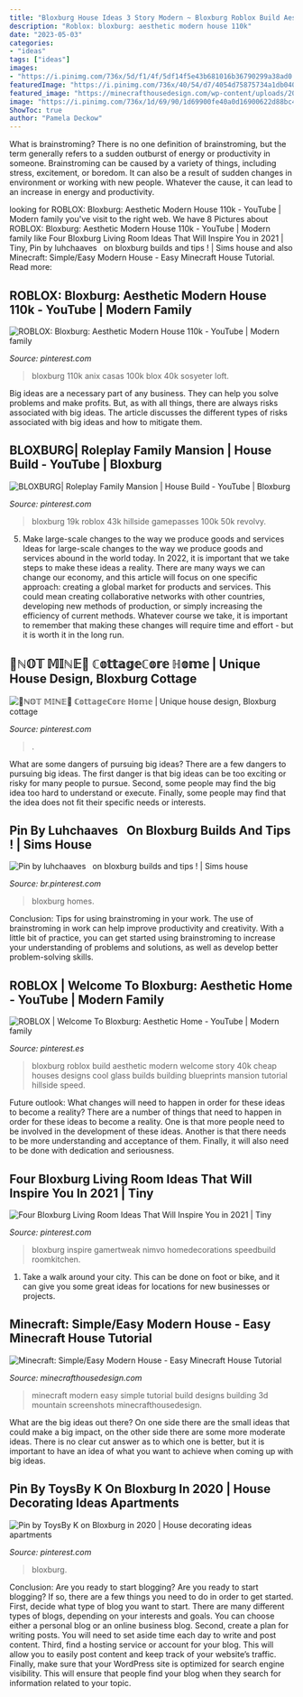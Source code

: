 ```yaml
---
title: "Bloxburg House Ideas 3 Story Modern ~ Bloxburg Roblox Build Aesthetic Modern Welcome Story 40k Cheap Houses Designs Cool Glass Builds Building Blueprints Mansion Tutorial Hillside Speed"
description: "Roblox: bloxburg: aesthetic modern house 110k"
date: "2023-05-03"
categories:
- "ideas"
tags: ["ideas"]
images:
- "https://i.pinimg.com/736x/5d/f1/4f/5df14f5e43b681016b36790299a38ad0.jpg"
featuredImage: "https://i.pinimg.com/736x/40/54/d7/4054d75875734a1db04021dfc069bed5.jpg"
featured_image: "https://minecrafthousedesign.com/wp-content/uploads/2017/08/2017-08-08_22.56.55.jpg"
image: "https://i.pinimg.com/736x/1d/69/90/1d69900fe40a0d16900622d88bc47fbc.jpg"
ShowToc: true
author: "Pamela Deckow"
---
```



What is brainstroming?
There is no one definition of brainstroming, but the term generally refers to a sudden outburst of energy or productivity in someone. Brainstroming can be caused by a variety of things, including stress, excitement, or boredom. It can also be a result of sudden changes in environment or working with new people. Whatever the cause, it can lead to an increase in energy and productivity.

	

		
looking for ROBLOX: Bloxburg: Aesthetic Modern House 110k - YouTube | Modern family you've visit to the right web. We have 8 Pictures about ROBLOX: Bloxburg: Aesthetic Modern House 110k - YouTube | Modern family like Four Bloxburg Living Room Ideas That Will Inspire You in 2021 | Tiny, Pin by luhchaaves ︎︎ ︎︎ on bloxburg builds and tips ! | Sims house and also Minecraft: Simple/Easy Modern House - Easy Minecraft House Tutorial. Read more:
		
    
## ROBLOX: Bloxburg: Aesthetic Modern House 110k - YouTube | Modern Family

<img loading=lazy src="https://i.pinimg.com/736x/1d/69/90/1d69900fe40a0d16900622d88bc47fbc.jpg" onerror="this.onerror=null;this.src='https://tse1.mm.bing.net/th?id=OIP.gn2DblEToRQoPtrI_yy2ygHaFj&amp;pid=15.1';" alt="ROBLOX: Bloxburg: Aesthetic Modern House 110k - YouTube | Modern family">

_Source: pinterest.com_

>bloxburg 110k anix casas 100k blox 40k sosyeter loft. 

	

Big ideas are a necessary part of any business. They can help you solve problems and make profits. But, as with all things, there are always risks associated with big ideas. The article discusses the different types of risks associated with big ideas and how to mitigate them.

    
## BLOXBURG| Roleplay Family Mansion | House Build - YouTube | Bloxburg

<img loading=lazy src="https://i.pinimg.com/736x/e5/68/0a/e5680a8a4a10dba4b383cb1169a51f61.jpg" onerror="this.onerror=null;this.src='https://tse1.mm.bing.net/th?id=OIP.LgbVeCrcJXFImwG2SDikXQHaFj&amp;pid=15.1';" alt="BLOXBURG| Roleplay Family Mansion | House Build - YouTube | Bloxburg">

_Source: pinterest.com_

>bloxburg 19k roblox 43k hillside gamepasses 100k 50k revolvy. 

	

5) Make large-scale changes to the way we produce goods and services
Ideas for large-scale changes to the way we produce goods and services abound in the world today. In 2022, it is important that we take steps to make these ideas a reality. There are many ways we can change our economy, and this article will focus on one specific approach: creating a global market for products and services. This could mean creating collaborative networks with other countries, developing new methods of production, or simply increasing the efficiency of current methods. Whatever course we take, it is important to remember that making these changes will require time and effort - but it is worth it in the long run.

    
## 🚫ℕ𝕆𝕋 𝕄𝕀ℕ𝔼🚫 ℂ𝕠𝕥𝕥𝕒𝕘𝕖ℂ𝕠𝕣𝕖 ℍ𝕠𝕞𝕖 | Unique House Design, Bloxburg Cottage

<img loading=lazy src="https://i.pinimg.com/736x/5d/f1/4f/5df14f5e43b681016b36790299a38ad0.jpg" onerror="this.onerror=null;this.src='https://tse1.mm.bing.net/th?id=OIP.7857CnkoXvMbkxJnz6NokgHaEH&amp;pid=15.1';" alt="🚫ℕ𝕆𝕋 𝕄𝕀ℕ𝔼🚫 ℂ𝕠𝕥𝕥𝕒𝕘𝕖ℂ𝕠𝕣𝕖 ℍ𝕠𝕞𝕖 | Unique house design, Bloxburg cottage">

_Source: pinterest.com_

>. 

	

What are some dangers of pursuing big ideas?
There are a few dangers to pursuing big ideas. The first danger is that big ideas can be too exciting or risky for many people to pursue. Second, some people may find the big idea too hard to understand or execute. Finally, some people may find that the idea does not fit their specific needs or interests.

    
## Pin By Luhchaaves ︎︎ ︎︎ On Bloxburg Builds And Tips ! | Sims House

<img loading=lazy src="https://i.pinimg.com/736x/0e/6f/3f/0e6f3f5cac99a6434845711b6361a057.jpg" onerror="this.onerror=null;this.src='https://tse1.mm.bing.net/th?id=OIP.0fZyyr6Jd08XFVpU6j4eRwHaHM&amp;pid=15.1';" alt="Pin by luhchaaves ︎︎ ︎︎ on bloxburg builds and tips ! | Sims house">

_Source: br.pinterest.com_

>bloxburg homes. 

	

Conclusion: Tips for using brainstroming in your work.
The use of brainstroming in work can help improve productivity and creativity. With a little bit of practice, you can get started using brainstroming to increase your understanding of problems and solutions, as well as develop better problem-solving skills.

    
## ROBLOX | Welcome To Bloxburg: Aesthetic Home - YouTube | Modern Family

<img loading=lazy src="https://i.pinimg.com/736x/3d/52/3f/3d523f0681840a772f968ccdeeb3221e.jpg" onerror="this.onerror=null;this.src='https://tse1.mm.bing.net/th?id=OIP.bDmj26-7pHog9xrrs-27ugHaEK&amp;pid=15.1';" alt="ROBLOX | Welcome To Bloxburg: Aesthetic Home - YouTube | Modern family">

_Source: pinterest.es_

>bloxburg roblox build aesthetic modern welcome story 40k cheap houses designs cool glass builds building blueprints mansion tutorial hillside speed. 

	

Future outlook: What changes will need to happen in order for these ideas to become a reality?
There are a number of things that need to happen in order for these ideas to become a reality. One is that more people need to be involved in the development of these ideas. Another is that there needs to be more understanding and acceptance of them. Finally, it will also need to be done with dedication and seriousness.

    
## Four Bloxburg Living Room Ideas That Will Inspire You In 2021 | Tiny

<img loading=lazy src="https://i.pinimg.com/736x/5c/fa/c3/5cfac3a03a2f9aaa2a9a0946fd87532b.jpg" onerror="this.onerror=null;this.src='https://tse3.mm.bing.net/th?id=OIP.n91fNNnjpkzNe-IrbD8KMAHaEK&amp;pid=15.1';" alt="Four Bloxburg Living Room Ideas That Will Inspire You in 2021 | Tiny">

_Source: pinterest.com_

>bloxburg inspire gamertweak nimvo homedecorations speedbuild roomkitchen. 

	

1. Take a walk around your city. This can be done on foot or bike, and it can give you some great ideas for locations for new businesses or projects. 

    
## Minecraft: Simple/Easy Modern House - Easy Minecraft House Tutorial

<img loading=lazy src="https://minecrafthousedesign.com/wp-content/uploads/2017/08/2017-08-08_22.56.55.jpg" onerror="this.onerror=null;this.src='https://tse4.mm.bing.net/th?id=OIP.iREyRffOZ-Kguvgrc96SfQHaEK&amp;pid=15.1';" alt="Minecraft: Simple/Easy Modern House - Easy Minecraft House Tutorial">

_Source: minecrafthousedesign.com_

>minecraft modern easy simple tutorial build designs building 3d mountain screenshots minecrafthousedesign. 

	

What are the big ideas out there?
On one side there are the small ideas that could make a big impact, on the other side there are some more moderate ideas. There is no clear cut answer as to which one is better, but it is important to have an idea of what you want to achieve when coming up with big ideas.

    
## Pin By ToysBy K On Bloxburg In 2020 | House Decorating Ideas Apartments

<img loading=lazy src="https://i.pinimg.com/736x/40/54/d7/4054d75875734a1db04021dfc069bed5.jpg" onerror="this.onerror=null;this.src='https://tse3.mm.bing.net/th?id=OIP.QDFWDVf_hBWnJwXkk7RlVgHaEO&amp;pid=15.1';" alt="Pin by ToysBy K on Bloxburg in 2020 | House decorating ideas apartments">

_Source: pinterest.com_

>bloxburg. 

	

Conclusion: Are you ready to start blogging?
Are you ready to start blogging? If so, there are a few things you need to do in order to get started. First, decide what type of blog you want to start. There are many different types of blogs, depending on your interests and goals. You can choose either a personal blog or an online business blog. Second, create a plan for writing posts. You will need to set aside time each day to write and post content. Third, find a hosting service or account for your blog. This will allow you to easily post content and keep track of your website’s traffic. Finally, make sure that your WordPress site is optimized for search engine visibility. This will ensure that people find your blog when they search for information related to your topic.


